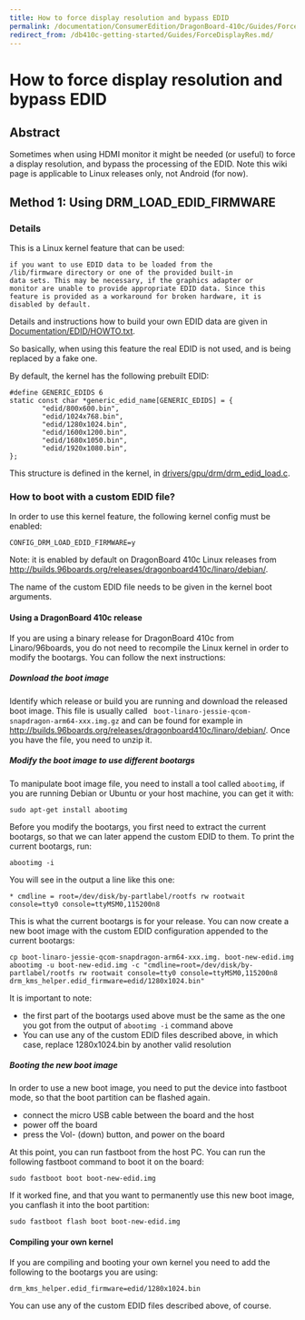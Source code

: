 ```yaml
---
title: How to force display resolution and bypass EDID
permalink: /documentation/ConsumerEdition/DragonBoard-410c/Guides/ForceDisplayRes.md/
redirect_from: /db410c-getting-started/Guides/ForceDisplayRes.md/
---
```

# How to force display resolution and bypass EDID

## Abstract

Sometimes when using HDMI monitor it might be needed (or useful) to force a display resolution, and bypass the processing of the EDID. Note this wiki page is applicable to Linux releases only, not Android (for now).

## Method 1: Using DRM_LOAD_EDID_FIRMWARE

### Details

This is a Linux kernel feature that can be used:

    if you want to use EDID data to be loaded from the
    /lib/firmware directory or one of the provided built-in
    data sets. This may be necessary, if the graphics adapter or
    monitor are unable to provide appropriate EDID data. Since this
    feature is provided as a workaround for broken hardware, it is
    disabled by default.

Details and instructions how to build your own EDID data are given in [Documentation/EDID/HOWTO.txt](https://git.kernel.org/cgit/linux/kernel/git/torvalds/linux.git/tree/Documentation/EDID/HOWTO.txt).

So basically, when using this feature the real EDID is not used, and is being replaced by a fake one.

By default, the kernel has the following prebuilt EDID:

    #define GENERIC_EDIDS 6
    static const char *generic_edid_name[GENERIC_EDIDS] = {
            "edid/800x600.bin",
            "edid/1024x768.bin",
            "edid/1280x1024.bin",
            "edid/1600x1200.bin",
            "edid/1680x1050.bin",
            "edid/1920x1080.bin",
    };

This structure is defined in the kernel, in [drivers/gpu/drm/drm_edid_load.c](https://git.kernel.org/cgit/linux/kernel/git/torvalds/linux.git/tree/drivers/gpu/drm/drm_edid_load.c).

### How to boot with a custom EDID file?

In order to use this kernel feature, the following kernel config must be enabled:

    CONFIG_DRM_LOAD_EDID_FIRMWARE=y

Note: it is enabled by default on DragonBoard 410c Linux releases from http://builds.96boards.org/releases/dragonboard410c/linaro/debian/.

The name of the custom EDID file needs to be given in the kernel boot arguments.

#### Using a DragonBoard 410c release

If you are using a binary release for DragonBoard 410c from Linaro/96boards, you do not need to recompile the Linux kernel in order to modify the bootargs. You can follow the next instructions:

##### Download the boot image

Identify which release or build you are running and download the released boot image. This file is usually called ` boot-linaro-jessie-qcom-snapdragon-arm64-xxx.img.gz` and can be found for example in http://builds.96boards.org/releases/dragonboard410c/linaro/debian/. Once you have the file, you need to unzip it.

##### Modify the boot image to use different bootargs

To manipulate boot image file, you need to install a tool called `abootimg`, if you are running Debian or Ubuntu or your host machine, you can get it with:

    sudo apt-get install abootimg

Before you modify the bootargs, you first need to extract the current bootargs, so that we can later append the custom EDID to them. To print the current bootargs, run:

    abootimg -i

You will see in the output a line like this one:

    * cmdline = root=/dev/disk/by-partlabel/rootfs rw rootwait console=tty0 console=ttyMSM0,115200n8

This is what the current bootargs is for your release. You can now create a new boot image with the custom EDID configuration appended to the current bootargs:

    cp boot-linaro-jessie-qcom-snapdragon-arm64-xxx.img. boot-new-edid.img
    abootimg -u boot-new-edid.img -c "cmdline=root=/dev/disk/by-partlabel/rootfs rw rootwait console=tty0 console=ttyMSM0,115200n8 drm_kms_helper.edid_firmware=edid/1280x1024.bin"

It is important to note:
* the first part of the bootargs used above must be the same as the one you got from the output of `abootimg -i` command above
* You can use any of the custom EDID files described above, in which case, replace 1280x1024.bin by another valid resolution

##### Booting the new boot image

In order to use a new boot image, you need to put the device into fastboot mode, so that the boot partition can be flashed again.
* connect the micro USB cable between the board and the host
* power off the board
* press the Vol- (down) button, and power on the board

At this point, you can run fastboot from the host PC. You can run the following fastboot command to boot it on the board:

    sudo fastboot boot boot-new-edid.img

If it worked fine, and that you want to permanently use this new boot image, you canflash it into the boot partition:

    sudo fastboot flash boot boot-new-edid.img

#### Compiling your own kernel

If you are compiling and booting your own kernel you need to add the following to the bootargs you are using:

    drm_kms_helper.edid_firmware=edid/1280x1024.bin

You can use any of the custom EDID files described above, of course.
